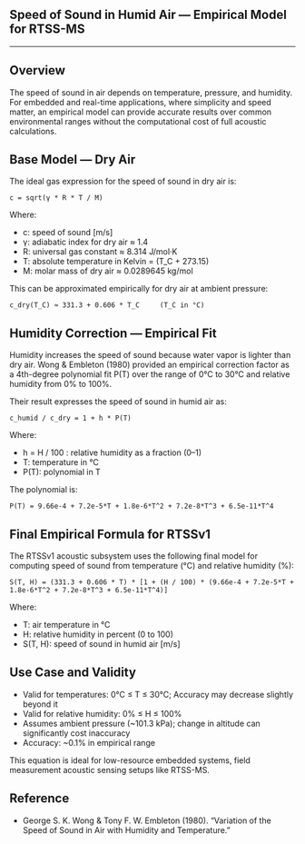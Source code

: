 ## Speed of Sound in Humid Air — Empirical Model for RTSS-MS
---------------------------------------------------------

Overview
--------
The speed of sound in air depends on temperature, pressure, and humidity. 
For embedded and real-time applications, where simplicity and speed matter, 
an empirical model can provide accurate results over common environmental ranges 
without the computational cost of full acoustic calculations.

Base Model — Dry Air
---------------------
The ideal gas expression for the speed of sound in dry air is:

    c = sqrt(γ * R * T / M)

Where:
- c: speed of sound [m/s]
- γ: adiabatic index for dry air ≈ 1.4
- R: universal gas constant ≈ 8.314 J/mol·K
- T: absolute temperature in Kelvin = (T_C + 273.15)
- M: molar mass of dry air ≈ 0.0289645 kg/mol

This can be approximated empirically for dry air at ambient pressure:

    c_dry(T_C) ≈ 331.3 + 0.606 * T_C     (T_C in °C)

Humidity Correction — Empirical Fit
-----------------------------------
Humidity increases the speed of sound because water vapor is lighter than dry air. 
Wong & Embleton (1980) provided an empirical correction factor as a 4th-degree 
polynomial fit P(T) over the range of 0°C to 30°C and relative humidity from 0% to 100%.

Their result expresses the speed of sound in humid air as:

    c_humid / c_dry = 1 + h * P(T)

Where:
- h = H / 100 : relative humidity as a fraction (0–1)
- T: temperature in °C
- P(T): polynomial in T

The polynomial is:

    P(T) = 9.66e-4 + 7.2e-5*T + 1.8e-6*T^2 + 7.2e-8*T^3 + 6.5e-11*T^4

Final Empirical Formula for RTSSv1
-----------------------------------
The RTSSv1 acoustic subsystem uses the following final model for computing 
speed of sound from temperature (°C) and relative humidity (%):

    S(T, H) = (331.3 + 0.606 * T) * [1 + (H / 100) * (9.66e-4 + 7.2e-5*T + 1.8e-6*T^2 + 7.2e-8*T^3 + 6.5e-11*T^4)]

Where:
- T: air temperature in °C
- H: relative humidity in percent (0 to 100)
- S(T, H): speed of sound in humid air [m/s]

Use Case and Validity
----------------------
- Valid for temperatures: 0°C ≤ T ≤ 30°C; Accuracy may decrease slightly beyond it
- Valid for relative humidity: 0% ≤ H ≤ 100%
- Assumes ambient pressure (~101.3 kPa); change in altitude can significantly cost inaccuracy
- Accuracy: ~0.1% in empirical range

This equation is ideal for low-resource embedded systems, field measurement acoustic sensing setups like RTSS-MS.

Reference
----------
- George S. K. Wong & Tony F. W. Embleton (1980). “Variation of the Speed of Sound in Air with Humidity and Temperature.”

